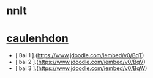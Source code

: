 # nnlt
# [ caulenhdon ](https://hoctructuyencntt.github.io/NNLT/Bai02.html)

- [ Bai 1 ].(https://www.jdoodle.com/iembed/v0/BqT)
- [ bai 2 ].(https://www.jdoodle.com/iembed/v0/BqV)
- [ bai 3 ].(https://www.jdoodle.com/iembed/v0/BqW)
